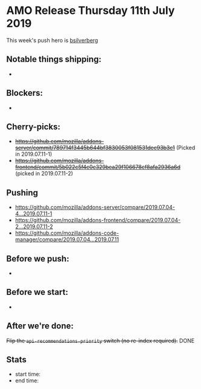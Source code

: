 # AMO Release Thursday 11th July 2019

This week's push hero is [bsilverberg](https://github.com/bobsilverberg)

## Notable things shipping:

*

## Blockers:

*

## Cherry-picks:

* ~~https://github.com/mozilla/addons-server/commit/789714f3445b644bf3830053f081531dec93b3c1~~ (Picked in 2019.07.11-1)
* ~~https://github.com/mozilla/addons-frontend/commit/5b022c5f4c0c329bea29f106678cf8afa2936a6d~~ (picked in 2019.07.11-2)

## Pushing

- https://github.com/mozilla/addons-server/compare/2019.07.04-4...2019.07.11-1
- https://github.com/mozilla/addons-frontend/compare/2019.07.04-2...2019.07.11-2
- https://github.com/mozilla/addons-code-manager/compare/2019.07.04...2019.07.11

## Before we push:

* 

## Before we start:

*

## After we're done:


~~Flip the `api-recommendations-priority` switch (no re-index required).~~ DONE

## Stats

- start time:
- end time:
